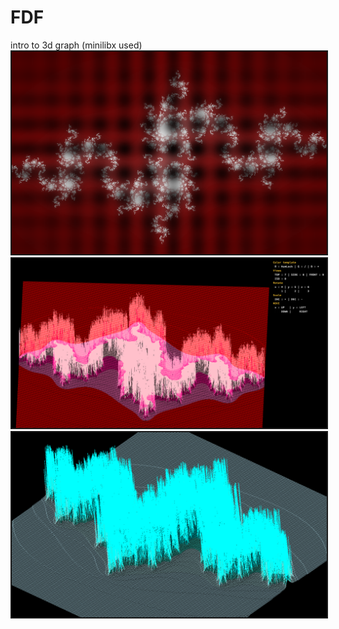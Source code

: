 # FDF
intro to 3d graph (minilibx used)
<img src="Screen Shot/Screen Shot1.png"   border="2">
<img src="Screen Shot/Screen Shot2.png"   border="2">
<img src="Screen Shot/Screen Shot3.png"   border="2">
